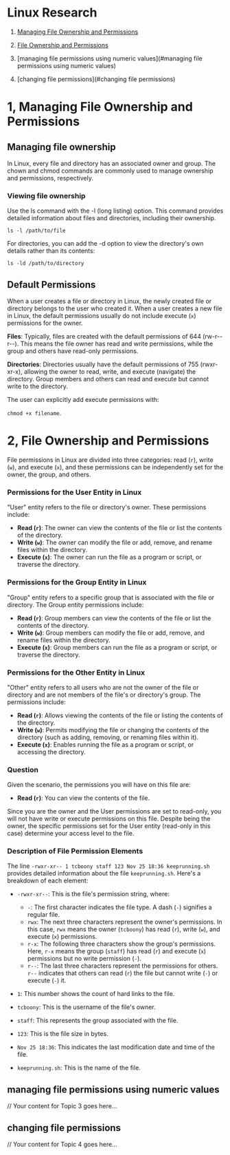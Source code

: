 # Linux Research

1. [Managing File Ownership and Permissions](#managing-file-ownership-and-permissions)

2. [File Ownership and Permissions](#file-ownership-and-permissions)

3. [managing file permissions using numeric values](#managing file permissions using numeric values)


4. [changing file permissions](#changing file permissions)



# 1, Managing File Ownership and Permissions

## Managing file ownership
In Linux, every file and directory has an associated owner and group. The chown and chmod commands are commonly used to manage ownership and permissions, respectively.

### Viewing file ownership

Use the ls command with the -l (long listing) option. This command provides detailed information about files and directories, including their ownership.

```ls -l /path/to/file```

For directories, you can add the -d option to view the directory's own details rather than its contents:

```ls -ld /path/to/directory```


## Default Permissions

When a user creates a file or directory in Linux, the newly created file or directory belongs to the user who created it. When a user creates a new file in Linux, the default permissions usually do not include execute (`x`) permissions for the owner.

**Files**: Typically, files are created with the default permissions of 644 (rw-r--r--). This means the file owner has read and write permissions, while the group and others have read-only permissions.

**Directories**: Directories usually have the default permissions of 755 (rwxr-xr-x), allowing the owner to read, write, and execute (navigate) the directory. Group members and others can read and execute but cannot write to the directory.

The user can explicitly add execute permissions with:

`chmod +x filename`.



# 2, File Ownership and Permissions

File permissions in Linux are divided into three categories: read (`r`), write (`w`), and execute (`x`), and these permissions can be independently set for the owner, the group, and others.

### Permissions for the User Entity in Linux

"User" entity refers to the file or directory's owner. These permissions include:

- **Read (`r`)**: The owner can view the contents of the file or list the contents of the directory.
- **Write (`w`)**: The owner can modify the file or add, remove, and rename files within the directory.
- **Execute (`x`)**: The owner can run the file as a program or script, or traverse the directory.


### Permissions for the Group Entity in Linux

"Group" entity refers to a specific group that is associated with the file or directory. The Group entity permissions include:

- **Read (`r`)**: Group members can view the contents of the file or list the contents of the directory.
- **Write (`w`)**: Group members can modify the file or add, remove, and rename files within the directory.
- **Execute (`x`)**: Group members can run the file as a program or script, or traverse the directory.

### Permissions for the Other Entity in Linux

"Other" entity refers to all users who are not the owner of the file or directory and are not members of the file's or directory's group. The permissions include:

- **Read (`r`)**: Allows viewing the contents of the file or listing the contents of the directory.
- **Write (`w`)**: Permits modifying the file or changing the contents of the directory (such as adding, removing, or renaming files within it).
- **Execute (`x`)**: Enables running the file as a program or script, or accessing the directory.

### Question

Given the scenario, the permissions you will have on this file are:

- **Read (`r`)**: You can view the contents of the file.

Since you are the owner and the User permissions are set to read-only, you will not have write or execute permissions on this file. Despite being the owner, the specific permissions set for the User entity (read-only in this case) determine your access level to the file.

### Description of File Permission Elements

The line `-rwxr-xr-- 1 tcboony staff 123 Nov 25 18:36 keeprunning.sh` provides detailed information about the file `keeprunning.sh`. Here's a breakdown of each element:

- `-rwxr-xr--`: This is the file's permission string, where:
  - `-`: The first character indicates the file type. A dash (`-`) signifies a regular file.
  - `rwx`: The next three characters represent the owner's permissions. In this case, `rwx` means the owner (`tcboony`) has read (`r`), write (`w`), and execute (`x`) permissions.
  - `r-x`: The following three characters show the group's permissions. Here, `r-x` means the group (`staff`) has read (`r`) and execute (`x`) permissions but no write permission (`-`).
  - `r--`: The last three characters represent the permissions for others. `r--` indicates that others can read (`r`) the file but cannot write (`-`) or execute (`-`) it.

- `1`: This number shows the count of hard links to the file.

- `tcboony`: This is the username of the file's owner.

- `staff`: This represents the group associated with the file.

- `123`: This is the file size in bytes.

- `Nov 25 18:36`: This indicates the last modification date and time of the file.

- `keeprunning.sh`: This is the name of the file.


## managing file permissions using numeric values

// Your content for Topic 3 goes here...

## changing file permissions

// Your content for Topic 4 goes here...
